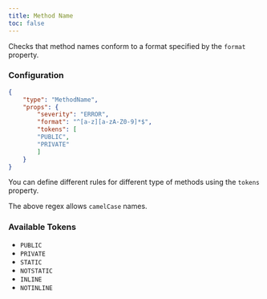 ```yaml
---
title: Method Name
toc: false
---
```


Checks that method names conform to a format specified by the `format` property.

### Configuration

```json
{
    "type": "MethodName",
    "props": {
        "severity": "ERROR",
        "format": "^[a-z][a-zA-Z0-9]*$",
        "tokens": [
        "PUBLIC",
        "PRIVATE"
        ]
    }
}
```

You can define different rules for different type of methods using the `tokens` property.

The above regex allows `camelCase` names.

### Available Tokens

- `PUBLIC`
- `PRIVATE`
- `STATIC`
- `NOTSTATIC`
- `INLINE`
- `NOTINLINE`
